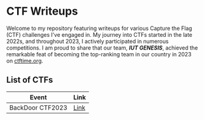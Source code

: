 # CTF Writeups
Welcome to my repository featuring writeups for various Capture the Flag (CTF) challenges I've engaged in. My journey into CTFs started in the late 2022s, and throughout 2023, I actively participated in numerous competitions. I am proud to share that our team, ***IUT GENESIS***, achieved the remarkable feat of becoming the top-ranking team in our country in 2023 on [ctftime.org](https://ctftime.org/stats/BD). 

## List of CTFs
| Event | Link |
|-|-|
| BackDoor CTF2023| [Link](./BackDoorCTF23)|

